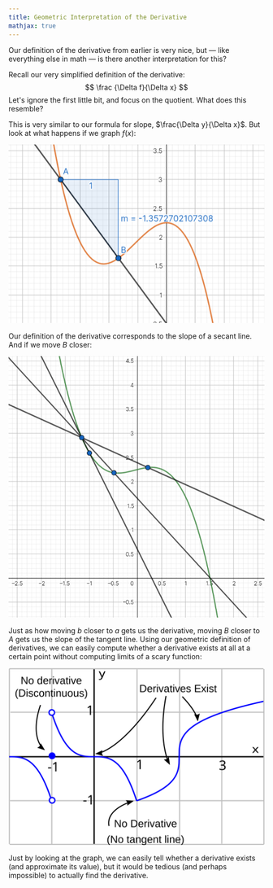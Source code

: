 ```yaml
---
title: Geometric Interpretation of the Derivative
mathjax: true
---
```


Our definition of the derivative from earlier is very nice, but — like everything else in math — is there another interpretation for this?

Recall our very simplified definition of the derivative:
$$
\frac {\Delta f}{\Delta x}
$$
Let's ignore the first little bit, and focus on the quotient. What does this resemble?

This is very similar to our formula for slope, $\frac{\Delta y}{\Delta x}$​. But look at what happens if we graph $f(x)$:

![slope](img/slope.png)

Our definition of the derivative corresponds to the slope of a secant line. And if we move $B$ closer:

![Moving closer and closer](img/closerandcloser.png)

Just as how moving $b$ closer to $a$ gets us the derivative, moving $B$ closer to $A$ gets us the slope of the tangent line. Using our geometric definition of derivatives, we can easily compute whether a derivative exists at all at a certain point without computing limits of a scary function:

![](img/derivatives.svg)

Just by looking at the graph, we can easily tell whether a derivative exists (and approximate its value), but it would be tedious (and perhaps impossible) to actually find the derivative.

